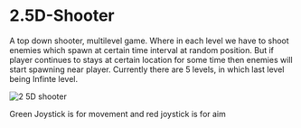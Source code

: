 # 2.5D-Shooter
A top down shooter, multilevel game. Where in each level we have to shoot enemies which spawn at certain time interval at random position.
But if player continues to stays at certain location for some time then enemies will start spawning near player.
Currently there are 5 levels, in which last level being Infinte level.

![2 5D shooter](https://user-images.githubusercontent.com/64123004/125428978-6782c05d-e6de-478f-b7a6-17d2fd6ea77d.png)

Green Joystick is for movement and red joystick is for aim
